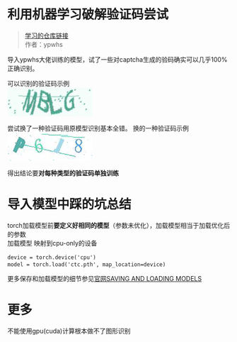 # 利用机器学习破解验证码尝试

> [学习的仓库链接](https://github.com/ypwhs/captcha_break)  
> 作者：ypwhs

导入ypwhs大佬训练的模型，试了一些对captcha生成的验码确实可以几乎100%正确识别。  

可以识别的验证码示例  
![可以识别的验证码](cracked_captchas\MBLG.jpg)

尝试换了一种验证码用原模型识别基本全错。
换的一种验证码示例  
![换的一种验证码示例](other_captchas\101.jpg)

得出结论要**对每种类型的验证码单独训练**  

# 导入模型中踩的坑总结  
torch加载模型前**要定义好相同的模型**（参数未优化），加载模型相当于加载优化后的参数  
加载模型 映射到cpu-only的设备  
```
device = torch.device('cpu')
model = torch.load('ctc.pth', map_location=device)
```

更多保存和加载模型的细节参见[官网SAVING AND LOADING MODELS](https://pytorch.org/tutorials/beginner/saving_loading_models.html#saving-multiple-models-in-one-file)

# 更多

不能使用gpu(cuda)计算根本做不了图形识别  




